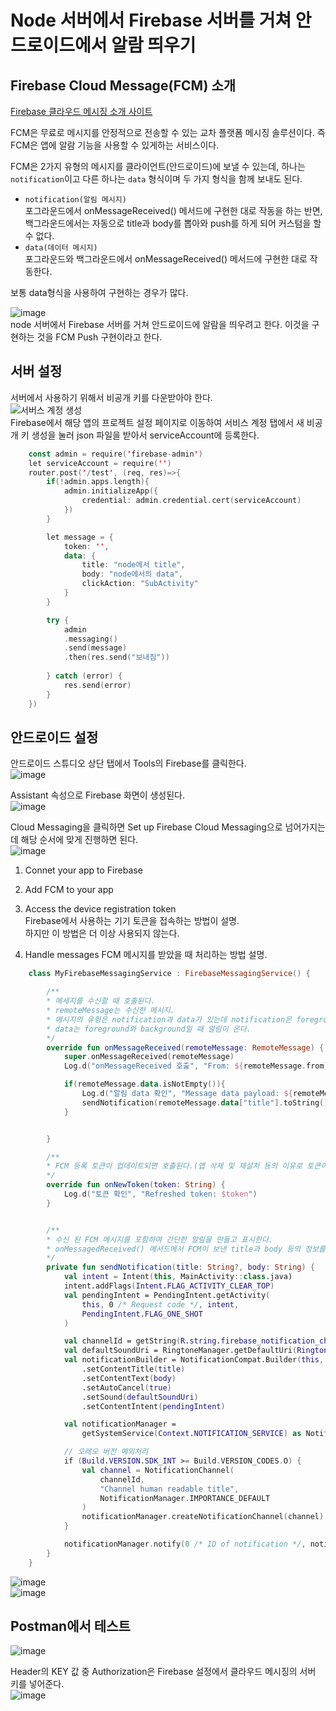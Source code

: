 # Node 서버에서 Firebase 서버를 거쳐 안드로이드에서 알람 띄우기

## Firebase Cloud Message(FCM) 소개
[Firebase 클라우드 메시징 소개 사이트](https://firebase.google.com/docs/cloud-messaging/?authuser=1#implementation_paths)

FCM은 무료로 메시지를 안정적으로 전송할 수 있는 교차 플랫폼 메시징 솔루션이다. 즉 FCM은 앱에 알람 기능을 사용할 수 있게하는 서비스이다.

FCM은 2가지 유형의 메시지를 클라이언트(안드로이드)에 보낼 수 있는데, 하나는 `notification`이고 다른 하나는 `data` 형식이며 두 가지 형식을 함께 보내도 된다.</br>
- `notification(알림 메시지)`</br>
포그라운드에서 onMessageReceived() 메서드에 구현한 대로 작동을 하는 반면, 백그라운드에서는 자동으로 title과 body를 뽑아와 push를 하게 되어 커스텀을 할 수 없다.
- `data(데이터 메시지)`</br>
포그라운드와 백그라운드에서 onMessageReceived() 메서드에 구현한 대로 작동한다.

보통 data형식을 사용하여 구현하는 경우가 많다.

![image](https://user-images.githubusercontent.com/52282493/139264517-ced07d1c-b57f-42d2-b61c-5a5272e654f9.png)</br>
node 서버에서 Firebase 서버를 거쳐 안드로이드에 알람을 띄우려고 한다. 이것을 구현하는 것을 FCM Push 구현이라고 한다.

## 서버 설정
서버에서 사용하기 위해서 비공개 키를 다운받아야 한다.</br>
![서버스 계정 생성](https://user-images.githubusercontent.com/52282493/139266009-abbae32b-9e6c-412f-b862-06af33b5d1c0.PNG)</br>
Firebase에서 해당 앱의 프로젝트 설정 페이지로 이동하여 서비스 계정 탭에서 새 비공개 키 생성을 눌러 json 파일을 받아서 serviceAccount에 등록한다.

```kotlin
    const admin = require('firebase-admin')
    let serviceAccount = require('')
    router.post('/test', (req, res)=>{
        if(!admin.apps.length){
            admin.initializeApp({
                credential: admin.credential.cert(serviceAccount)
            })
        }

        let message = {
            token: '',
            data: {
                title: "node에서 title",
                body: "node에서의 data",
                clickAction: "SubActivity"
            }
        }

        try {
            admin
            .messaging()
            .send(message)
            .then(res.send("보내짐"))
            
        } catch (error) {
            res.send(error)
        }
    })
```


## 안드로이드 설정
안드로이드 스튜디오 상단 탭에서 Tools의 Firebase를 클릭한다.</br>
![image](https://user-images.githubusercontent.com/52282493/138554990-f0cc57fa-74bf-46f8-8e8f-f3d3783850ee.png)

Assistant 속성으로 Firebase 화면이 생성된다.</br>
![image](https://user-images.githubusercontent.com/52282493/138555817-0f7900d9-5597-4def-b6c6-57a4cdf856fc.png)

Cloud Messaging을 클릭하면 Set up Firebase Cloud Messaging으로 넘어가지는데 해당 순서에 맞게 진행하면 된다.</br>
![image](https://user-images.githubusercontent.com/52282493/138556044-6713cf61-92f6-4dca-95b9-60e7ae6dc82d.png)

1. Connet your app to Firebase

2. Add FCM to  your app

3. Access the device registration token</br>
Firebase에서 사용하는 기기 토큰을 접속하는 방법이 설명.</br>
하지만 이 방법은 더 이상 사용되지 않는다.

4. Handle messages
FCM 메시지를 받았을 때 처리하는 방법 설명.

```kotlin
    class MyFirebaseMessagingService : FirebaseMessagingService() {

        /**
        * 메세지를 수신할 때 호출된다.
        * remoteMessage는 수신한 메시지.
        * 메시지의 유형은 notification과 data가 있는데 notification은 foreground일 때만 푸시 알림이 오고,
        * data는 foreground와 background일 때 알림이 온다.
        */
        override fun onMessageReceived(remoteMessage: RemoteMessage) {
            super.onMessageReceived(remoteMessage)
            Log.d("onMessageReceived 호출", "From: ${remoteMessage.from}")

            if(remoteMessage.data.isNotEmpty()){
                Log.d("알림 data 확인", "Message data payload: ${remoteMessage.data}")
                sendNotification(remoteMessage.data["title"].toString(),remoteMessage.data["body"].toString())
            }


        }

        /**
        * FCM 등록 토큰이 업데이트되면 호출된다.(앱 삭제 및 재설치 등의 이유로 토큰이 변경될 수 있음)
        */
        override fun onNewToken(token: String) {
            Log.d("토큰 확인", "Refreshed token: $token")
        }


        /**
        * 수신 된 FCM 메시지를 포함하여 간단한 알림을 만들고 표시한다.
        * onMessagedReceived() 메서드에서 FCM이 보낸 title과 body 등의 정보를 알아와서 세부 설정을 한다.
        */
        private fun sendNotification(title: String?, body: String) {
            val intent = Intent(this, MainActivity::class.java)
            intent.addFlags(Intent.FLAG_ACTIVITY_CLEAR_TOP)
            val pendingIntent = PendingIntent.getActivity(
                this, 0 /* Request code */, intent,
                PendingIntent.FLAG_ONE_SHOT
            )

            val channelId = getString(R.string.firebase_notification_channel_id)
            val defaultSoundUri = RingtoneManager.getDefaultUri(RingtoneManager.TYPE_NOTIFICATION)
            val notificationBuilder = NotificationCompat.Builder(this, channelId)
                .setContentTitle(title)
                .setContentText(body)
                .setAutoCancel(true)
                .setSound(defaultSoundUri)
                .setContentIntent(pendingIntent)

            val notificationManager =
                getSystemService(Context.NOTIFICATION_SERVICE) as NotificationManager

            // 오레오 버전 예외처리
            if (Build.VERSION.SDK_INT >= Build.VERSION_CODES.O) {
                val channel = NotificationChannel(
                    channelId,
                    "Channel human readable title",
                    NotificationManager.IMPORTANCE_DEFAULT
                )
                notificationManager.createNotificationChannel(channel)
            }

            notificationManager.notify(0 /* ID of notification */, notificationBuilder.build())
        }
    }
```

![image](https://user-images.githubusercontent.com/52282493/138563243-a5d5d09d-2416-4462-8594-434718110770.png)</br>
![image](https://user-images.githubusercontent.com/52282493/138563232-7dd3421e-bc45-412c-9e02-226e7e18b812.png)

## Postman에서 테스트
![image](https://user-images.githubusercontent.com/52282493/138599492-c14341ef-1663-4c36-8a6e-eab17566f858.png)</br>

Header의 KEY 값 중 Authorization은 Firebase 설정에서 클라우드 메시징의 서버 키를 넣어준다.</br>
![image](https://user-images.githubusercontent.com/52282493/138599602-13c92818-8552-4684-9173-e9897c485e81.png)
